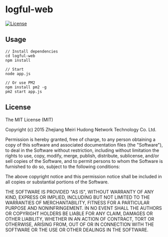 # logful-web

[![License](https://img.shields.io/badge/license-MIT-blue.svg)](https://github.com/logful/logful-web/blob/master/LICENSE)

## Usage

``` shell
// Install dependencies
cd logful-web
npm install

// Start
node app.js

// Or use PM2
npm install pm2 -g
pm2 start app.js
```

## License
The MIT License (MIT)

Copyright (c) 2015 Zhejiang Meiri Hudong Network Technology Co. Ltd.

Permission is hereby granted, free of charge, to any person obtaining a copy
of this software and associated documentation files (the "Software"), to deal
in the Software without restriction, including without limitation the rights
to use, copy, modify, merge, publish, distribute, sublicense, and/or sell
copies of the Software, and to permit persons to whom the Software is
furnished to do so, subject to the following conditions:

The above copyright notice and this permission notice shall be included in
all copies or substantial portions of the Software.

THE SOFTWARE IS PROVIDED "AS IS", WITHOUT WARRANTY OF ANY KIND, EXPRESS OR
IMPLIED, INCLUDING BUT NOT LIMITED TO THE WARRANTIES OF MERCHANTABILITY,
FITNESS FOR A PARTICULAR PURPOSE AND NONINFRINGEMENT. IN NO EVENT SHALL THE
AUTHORS OR COPYRIGHT HOLDERS BE LIABLE FOR ANY CLAIM, DAMAGES OR OTHER
LIABILITY, WHETHER IN AN ACTION OF CONTRACT, TORT OR OTHERWISE, ARISING FROM,
OUT OF OR IN CONNECTION WITH THE SOFTWARE OR THE USE OR OTHER DEALINGS IN
THE SOFTWARE.
